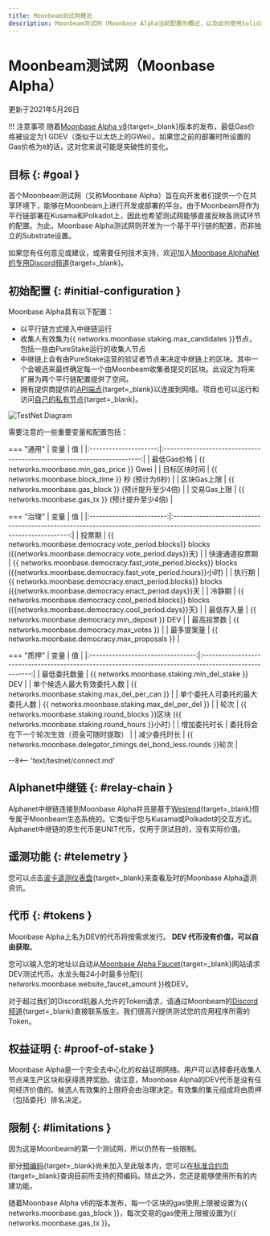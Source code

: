 ```yaml
---
title: Moonbeam测试网概览
description: Moonbeam测试网（Moonbase Alpha当前配置的概述，以及如何使用Solidity开始在其上进行开发。
---
```


# Moonbeam测试网（Moonbase Alpha）

更新于2021年5月26日

!!! 注意事项 
    随着[Moonbase Alpha v8](https://github.com/PureStake/moonbeam/releases/tag/v0.8.0){target=_blank}版本的发布，最低Gas价格被设定为1 GDEV（类似于以太坊上的GWei）。如果您之前的部署时所设置的Gas价格为`0`的话，这对您来说可能是突破性的变化。

## 目标 {: #goal } 

首个Moonbeam测试网（又称Moonbase Alpha）旨在向开发者们提供一个在共享环境下，能够在Moonbeam上进行开发或部署的平台。由于Moonbeam将作为平行链部署在Kusama和Polkadot上，因此也希望测试网能够直接反映各测试环节的配置。为此，Moonbase Alpha测试网则开发为一个基于平行链的配置，而非独立的Substrate设置。

如果您有任何意见或建议，或需要任何技术支持，欢迎加入[Moonbase AlphaNet的专用Discord频道](https://discord.gg/PfpUATX){target=_blank}。

## 初始配置 {: #initial-configuration } 

Moonbase Alpha具有以下配置：

 - 以平行链方式接入中继链运行
 - 收集人有效集为{{ networks.moonbase.staking.max_candidates }}节点，包括一些由PureStake运行的收集人节点
 - 中继链上会有由PureStake运营的验证者节点来决定中继链上的区块。其中一个会被选来最终确定每一个由Moonbeam收集者提交的区块。此设定为将来扩展为两个平行链配置提供了空间。
 - 拥有提供商提供的[API端点](/builders/get-started/endpoints/){target=_blank}以连接到网络。项目也可以运行和访问[自己的私有节点](/node-operators/networks/run-a-node/){target=_blank}。

![TestNet Diagram](/images/learn/platform/networks/moonbase-diagram-v7.png)

需要注意的一些重要变量和配置包括：

=== "通用"
    |       变量        |                                  值                                  |
    |:---------------------:|:-----------------------------------------------------------------------:|
    |   最低Gas价格   |               {{ networks.moonbase.min_gas_price }} Gwei                |
    |   目标区块时间   |  {{ networks.moonbase.block_time }} 秒 (预计为6秒)  |
    |    区块Gas上限    | {{ networks.moonbase.gas_block }} (预计提升至少4倍) |
    | 交易Gas上限 |  {{ networks.moonbase.gas_tx }} (预计提升至少4倍)   |

=== "治理"
    |         变量         |                                                            值                                                             |
    |:------------------------:|:----------------------------------------------------------------------------------------------------------------------------:|
    |      投票期       |      {{ networks.moonbase.democracy.vote_period.blocks}} blocks ({{networks.moonbase.democracy.vote_period.days}}天)      |
    | 快速通道投票期 | {{ networks.moonbase.democracy.fast_vote_period.blocks}} blocks ({{networks.moonbase.democracy.fast_vote_period.hours}}小时) |
    |     执行期     |     {{ networks.moonbase.democracy.enact_period.blocks}} blocks ({{networks.moonbase.democracy.enact_period.days}}天      |
    |     冷静期      |      {{ networks.moonbase.democracy.cool_period.blocks}} blocks ({{networks.moonbase.democracy.cool_period.days}}天)      |
    |     最低存入量      |                                      {{ networks.moonbase.democracy.min_deposit }} DEV                                       |
    |      最高投票数       |                                         {{ networks.moonbase.democracy.max_votes }}                                          |
    |    最多提案量     |                                       {{ networks.moonbase.democracy.max_proposals }}                                        |

=== "质押"
    |             变量              |                                                  值                                                  |
    |:---------------------------------:|:-------------------------------------------------------------------------------------------------------:|
    |     最低委托数量      |                            {{ networks.moonbase.staking.min_del_stake }} DEV                            |
    | 单个候选人最大有效委托人数 |                             {{ networks.moonbase.staking.max_del_per_can }}                             |
    |  单个委托人可委托的最大委托人数  |                             {{ networks.moonbase.staking.max_del_per_del }}                             |
    |               轮次               | {{ networks.moonbase.staking.round_blocks }}区块 ({{ networks.moonbase.staking.round_hours }}小时) |
    |           增加委托时长           |               委托将会在下一个轮次生效（资金可随时提取）               |
    |          减少委托时长          |                  {{ networks.moonbase.delegator_timings.del_bond_less.rounds }}轮次                 |

--8<-- 'text/testnet/connect.md'

## Alphanet中继链 {: #relay-chain }

Alphanet中继链连接到Moonbase Alpha并且是基于[Westend](https://polkadot.network/blog/westend-introducing-a-new-testnet-for-polkadot-and-kusama/){target=_blank}但专属于Moonbeam生态系统的。它类似于您与Kusama或Polkadot的交互方式。 Alphanet中继链的原生代币是UNIT代币，仅用于测试目的，没有实际价值。

## 遥测功能 {: #telemetry } 

您可以点击[波卡遥测仪表盘](https://telemetry.polkadot.io/#list/0x91bc6e169807aaa54802737e1c504b2577d4fafedd5a02c10293b1cd60e39527){target=_blank}来查看及时的Moonbase Alpha遥测资讯。

## 代币 {: #tokens } 

Moonbase Alpha上名为DEV的代币将按需求发行。 **DEV 代币没有价值，可以自由获取**。

您可以输入您的地址以自动从[Moonbase Alpha Faucet](https://faucet.moonbeam.network/){target=_blank}网站请求DEV测试代币。水龙头每24小时最多分配{{ networks.moonbase.website_faucet_amount }}枚DEV。

对于超过我们的Discord机器人允许的Token请求，请通过Moonbeam的[Discord频道](https://discord.gg/PfpUATX){target=_blank}直接联系版主。我们很高兴提供测试您的应用程序所需的Token。

## 权益证明 {: #proof-of-stake } 

Moonbase Alpha是一个完全去中心化的权益证明网络。用户可以选择委托收集人节点来生产区块和获得质押奖励。请注意，Moonbase Alpha的DEV代币是没有任何经济价值的。候选人有效集的上限将会由治理决定。有效集的集元组成将由质押（包括委托）排名决定。

## 限制 {: #limitations } 

因为这是Moonbeam的第一个测试网，所以仍然有一些限制。

部分[预编码](https://docs.klaytn.com/smart-contract/precompiled-contracts){target=_blank}尚未加入至此版本内，您可以在[标准合约页](/builders/build/canonical-contracts/precompiles/){target=_blank}查询目前所支持的预编码。除此之外，您还是能够使用所有的内建功能。

随着Moonbase Alpha v6的版本发布，每一个区块的gas使用上限被设置为{{ networks.moonbase.gas_block }}，每次交易的gas使用上限被设置为{{ networks.moonbase.gas_tx }}。
